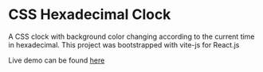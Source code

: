 # CSS Hexadecimal Clock
A CSS clock with background color changing according to the current time in hexadecimal. This project was bootstrapped with vite-js for React.js

Live demo can be found [here](https://www.tompastor.fr/css-clock/)
